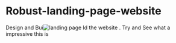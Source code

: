 # Robust-landing-page-website
Design and Bui![landing page](https://github.com/danish2299/Robust-landing-page-website/assets/134192289/85fc85e0-8246-47fb-a231-f7a0b8191ee5)
ld the website . Try and See what a impressive this is 
